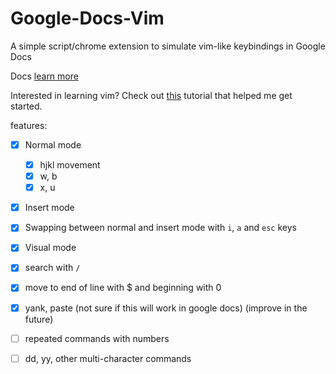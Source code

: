 # Google-Docs-Vim
A simple script/chrome extension to simulate vim-like keybindings in Google Docs


Docs [learn more](https://github.com/BCCheungGit/Google-Docs-Vim/blob/main/documentation.md)

Interested in learning vim? Check out [this](https://wiki.gentoo.org/wiki/Vim/Guide) tutorial that helped me get started.


features:
- [x] Normal mode
    - [x] hjkl movement
    - [x] w, b
    - [x] x, u 
- [x] Insert mode 
- [x] Swapping between normal and insert mode with `i`, `a` and `esc` keys
- [x] Visual mode
- [x] search with `/`
- [x] move to end of line with $ and beginning with 0
- [x] yank, paste (not sure if this will work in google docs) (improve in the future)


- [ ] repeated commands with numbers
- [ ] dd, yy, other multi-character commands
